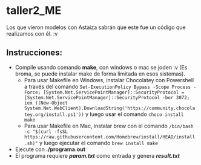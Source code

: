 # taller2_ME

Los que vieron modelos con Astaiza sabrán que este fue un código que realizamos con él. :v

## Instrucciones:

* Compile usando comando **make**, con windows o mac se joden :v (Es broma, se puede instalar make de forma limitada en esos sistemas).
  * Para usar Makefile en Windows, instalar Chocolatey con Powershell a través del comando `Set-ExecutionPolicy Bypass -Scope Process -Force; [System.Net.ServicePointManager]::SecurityProtocol = [System.Net.ServicePointManager]::SecurityProtocol -bor 3072; iex ((New-Object System.Net.WebClient).DownloadString('https://community.chocolatey.org/install.ps1'))` y luego usar el comando `choco install make`
  * Para usar Makefile en Mac, instalar brew con el comando `/bin/bash -c "$(curl -fsSL https://raw.githubusercontent.com/Homebrew/install/HEAD/install.sh)"` y luego ejecutar el comando `brew install make`
* Ejecute con **./programa.out**
* El programa requiere **_param.txt_** como entrada y genera **_result.txt_**

